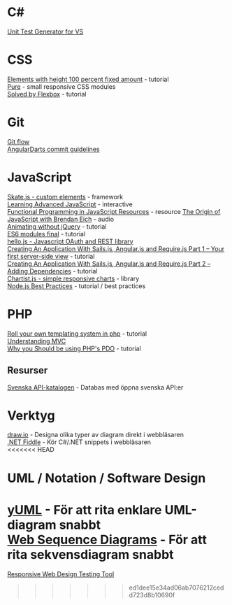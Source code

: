C#
==
[Unit Test Generator for VS](http://visualstudiogallery.msdn.microsoft.com/45208924-e7b0-45df-8cff-165b505a38d7)   

CSS
===
[Elements with height 100 percent fixed amount](http://www.codelord.net/2014/09/08/css-tip-elements-with-height-100-percent-fixed-amount/) - tutorial  
[Pure](http://purecss.io/) - small responsive CSS modules  
[Solved by Flexbox](http://philipwalton.github.io/solved-by-flexbox/) - tutorial  

Git
===
[Git flow](http://nvie.com/posts/a-successful-git-branching-model/)  
[AngularDarts commit guidelines](https://github.com/angular/angular.dart/blob/master/CONTRIBUTING.md#-git-commit-guidelines)  

JavaScript
==========
[Skate.js - custom elements](https://github.com/skatejs/skatejs/blob/master/README.md) - framework   
[Learning Advanced JavaScript](http://ejohn.org/apps/learn/) - interactive    
[Functional Programming in JavaScript Resources](https://github.com/timoxley/functional-javascript-workshop/wiki#grab-bag-libraries) - resource
[The Origin of JavaScript with Brendan Eich](http://javascriptjabber.com/124-jsj-the-origin-of-javascript-with-brendan-eich/) - audio  
[Animating without jQuery](http://www.smashingmagazine.com/2014/09/04/animating-without-jquery/) - tutorial  
[ES6 modules final](http://www.2ality.com/2014/09/es6-modules-final.html) - tutorial  
[hello.js - Javascript OAuth and REST library](http://adodson.com/hello.js/)  
[Creating An Application With Sails.js, Angular.js and Require.js Part 1 – Your first server-side view](http://modernweb.com/2014/07/29/create-an-app-sails-angular-require-pt-1/) - tutorial   
[Creating An Application With Sails.js, Angular.js and Require.js Part 2 – Adding Dependencies](http://modernweb.com/2014/08/05/create-an-app-sails-angular-require-pt-2/) - tutorial  
[Chartist.js - simple responsive charts](http://gionkunz.github.io/chartist-js/index.html) - library  
[Node.js Best Practices](http://blog.risingstack.com/node-js-best-practices/) - tutorial / best practices  

PHP
===
[Roll your own templating system in php](http://code.tutsplus.com/tutorials/roll-your-own-templating-system-in-php--net-16596) - tutorial  
[Understanding MVC](https://stackoverflow.com/questions/16594907/understanding-mvc-views-in-php/16596704#16596704)  
[Why you Should be using PHP's PDO](http://code.tutsplus.com/tutorials/why-you-should-be-using-phps-pdo-for-database-access--net-12059) - tutorial  

## Resurser
[Svenska API-katalogen](http://apikatalogen.se/) - Databas med öppna svenska API:er  

Verktyg
=======
[draw.io](https://www.draw.io/) - Designa olika typer av diagram direkt i webbläsaren  
[.NET Fiddle](https://dotnetfiddle.net/) - Kör C#/.NET snippets i webbläsaren  
<<<<<<< HEAD

UML / Notation / Software Design
================================
[yUML](http://yuml.me/) - För att rita enklare UML-diagram snabbt  
[Web Sequence Diagrams](https://www.websequencediagrams.com/) - För att rita sekvensdiagram snabbt  
=======
[Responsive Web Design Testing Tool](http://www.dimensionstoolkit.com/)  
>>>>>>> ed1dee15e34ad06ab7076212cedd723d8b10690f
